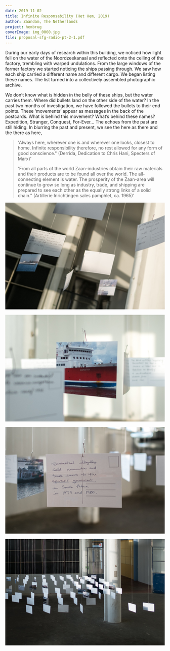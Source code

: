 ```yaml
---
date: 2019-11-02
title: Infinite Responsability (Het Hem, 2019)
author: Zaandam, The Netherlands
project: hembrug
coverImage: img_0060.jpg
file: proposal-sfg-radio-pt-2-1.pdf
---
```

During our early days of research within this building, we noticed how light fell on the water of the Noordzeekanaal and reflected onto the ceiling of the factory, trembling with warped undulations. From the large windows of the former factory we started noticing the ships passing through. We saw how each ship carried a different name and different cargo. We began listing these names. The list turned into a collectively assembled photographic archive.

We don’t know what is hidden in the belly of these ships, but the water carries them. Where did bullets land on the other side of the water? In the past two months of investigation, we have followed the bullets to their end points. These ‘movements’ appear as messages in the back of the postcards. What is behind this movement? What’s behind these names? Expedition, Stranger, Conquest, For-Ever... The echoes from the past are still hiding. In blurring the past and present, we see the here as there and the there as here,

> 'Always here, wherever one is and wherever one looks, closest to home. Infinite responsibility therefore, no rest allowed for any form of good conscience." (Derrida, Dedication to Chris Hani, Specters of Marx)'
>
> 'From all parts of the world Zaan-industries obtain their raw materials and their products are to be found all over the world. The all-connecting element is water. The prosperity of the Zaan-area will continue to grow so long as industry, trade, and shipping are prepared to see each other as the equally strong links of a solid chain." (Artillerie Inrichtingen sales pamphlet, ca. 1965)'

![alt text](img_0068.jpg "title")

![](img_0062.jpg)

![](img_0057.jpg)

![](img_0067.jpg)